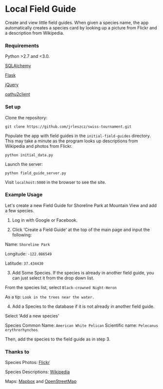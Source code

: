 # Local Field Guide
Create and view little field guides. When given a species name, the app automatically creates a species card by looking up a picture from Flickr and a description from Wikipedia. 


### Requirements

Python >2.7 and <3.0.

[SQLAlchemy](http://www.sqlalchemy.org/)

[Flask](http://flask.pocoo.org/)

[jQuery](https://jquery.com/)

[oathu2client](https://pypi.python.org/pypi/oauth2client)




### Set up

Clone the repository:

`git clone https://github.com/jrleszcz/swiss-tournament.git`


Populate the app with field guides in the `initial-field-guides` directory. This may take a minute as the program looks up descriptions from Wikipedia and photos from Flickr. 

`python initial_data.py`


Launch the server:

`python field_guide_server.py`


Visit `localhost:5000` in the browser to see the site.



### Example Usage

Let's create a new Field Guide for Shoreline Park at Mountain View and add a few species.


1. Log in with Google or Facebook.


2. Click 'Create a Field Guide' at the top of the main page and input the following:

Name: `Shoreline Park`

Longitude: `-122.086549`

Latitude: `37.434430`


3. Add Some Species. If the species is already in another field guide, you can just select it from the drop down list.


From the species list, select `Black-crowned Night-Heron`

As a tip: `Look in the trees near the water.`


4. Add a Species to the database if it is not already in another field guide.

Select 'Add a new species'

Species Common Name: `American White Pelican`
Scientific name: `Pelecanus erythrorhynchos`

Then, add the species to the field guide as in step 3. 

### Thanks to

Species Photos: [Flickr](https://www.flickr.com/)

Species Descriptions: [Wikipedia](https://www.wikipedia.org/)

Maps: [Mapbox](https://www.mapbox.com/about/maps/) and [OpenStreetMap](http://www.openstreetmap.org)

